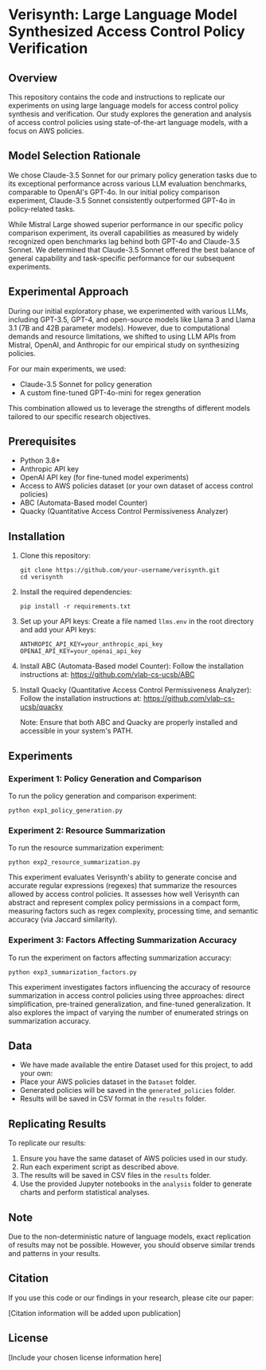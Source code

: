 # Verisynth: Large Language Model Synthesized Access Control Policy Verification

## Overview

This repository contains the code and instructions to replicate our experiments on using large language models for access control policy synthesis and verification. Our study explores the generation and analysis of access control policies using state-of-the-art language models, with a focus on AWS policies.

## Model Selection Rationale

We chose Claude-3.5 Sonnet for our primary policy generation tasks due to its exceptional performance across various LLM evaluation benchmarks, comparable to OpenAI's GPT-4o. In our initial policy comparison experiment, Claude-3.5 Sonnet consistently outperformed GPT-4o in policy-related tasks.

While Mistral Large showed superior performance in our specific policy comparison experiment, its overall capabilities as measured by widely recognized open benchmarks lag behind both GPT-4o and Claude-3.5 Sonnet. We determined that Claude-3.5 Sonnet offered the best balance of general capability and task-specific performance for our subsequent experiments.

## Experimental Approach

During our initial exploratory phase, we experimented with various LLMs, including GPT-3.5, GPT-4, and open-source models like Llama 3 and Llama 3.1 (7B and 42B parameter models). However, due to computational demands and resource limitations, we shifted to using LLM APIs from Mistral, OpenAI, and Anthropic for our empirical study on synthesizing policies.

For our main experiments, we used:
- Claude-3.5 Sonnet for policy generation
- A custom fine-tuned GPT-4o-mini for regex generation

This combination allowed us to leverage the strengths of different models tailored to our specific research objectives.

## Prerequisites

- Python 3.8+
- Anthropic API key
- OpenAI API key (for fine-tuned model experiments)
- Access to AWS policies dataset (or your own dataset of access control policies)
- ABC (Automata-Based model Counter)
- Quacky (Quantitative Access Control Permissiveness Analyzer)

## Installation

1. Clone this repository:
   ```
   git clone https://github.com/your-username/verisynth.git
   cd verisynth
   ```

2. Install the required dependencies:
   ```
   pip install -r requirements.txt
   ```

3. Set up your API keys:
   Create a file named `llms.env` in the root directory and add your API keys:
   ```
   ANTHROPIC_API_KEY=your_anthropic_api_key
   OPENAI_API_KEY=your_openai_api_key
   ```

4. Install ABC (Automata-Based model Counter):
   Follow the installation instructions at:
   https://github.com/vlab-cs-ucsb/ABC

5. Install Quacky (Quantitative Access Control Permissiveness Analyzer):
   Follow the installation instructions at:
   https://github.com/vlab-cs-ucsb/quacky

   Note: Ensure that both ABC and Quacky are properly installed and accessible in your system's PATH.

## Experiments

### Experiment 1: Policy Generation and Comparison

To run the policy generation and comparison experiment:

```
python exp1_policy_generation.py
```

### Experiment 2: Resource Summarization

To run the resource summarization experiment:

```
python exp2_resource_summarization.py
```

This experiment evaluates Verisynth's ability to generate concise and accurate regular expressions (regexes) that summarize the resources allowed by access control policies. It assesses how well Verisynth can abstract and represent complex policy permissions in a compact form, measuring factors such as regex complexity, processing time, and semantic accuracy (via Jaccard similarity).

### Experiment 3: Factors Affecting Summarization Accuracy

To run the experiment on factors affecting summarization accuracy:

```
python exp3_summarization_factors.py
```

This experiment investigates factors influencing the accuracy of resource summarization in access control policies using three approaches: direct simplification, pre-trained generalization, and fine-tuned generalization. It also explores the impact of varying the number of enumerated strings on summarization accuracy.

## Data
- We have made available the entire Dataset used for this project, to add your own:
- Place your AWS policies dataset in the `Dataset` folder.
- Generated policies will be saved in the `generated_policies` folder.
- Results will be saved in CSV format in the `results` folder.

## Replicating Results

To replicate our results:

1. Ensure you have the same dataset of AWS policies used in our study.
2. Run each experiment script as described above.
3. The results will be saved in CSV files in the `results` folder.
4. Use the provided Jupyter notebooks in the `analysis` folder to generate charts and perform statistical analyses.

## Note

Due to the non-deterministic nature of language models, exact replication of results may not be possible. However, you should observe similar trends and patterns in your results.

## Citation

If you use this code or our findings in your research, please cite our paper:

[Citation information will be added upon publication]

## License

[Include your chosen license information here]
```

